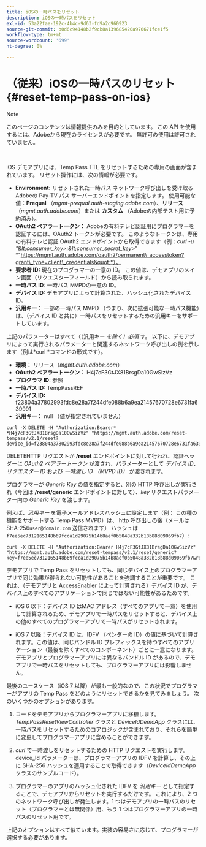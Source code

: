 ```yaml
---
title: iOSの一時パスをリセット
description: iOSの一時パスをリセット
exl-id: 53a22fae-192c-4b4c-9d63-fd9a2d960923
source-git-commit: b0d6c94148b2f9cb8a139685420a970671fce1f5
workflow-type: tm+mt
source-wordcount: '699'
ht-degree: 0%

---
```


# （従来）iOSの一時パスのリセット {#reset-temp-pass-on-ios}

>[!NOTE]
>
>このページのコンテンツは情報提供のみを目的としています。 この API を使用するには、Adobeから現在のライセンスが必要です。 無許可の使用は許可されていません。

</br>

iOS デモアプリには、Temp Pass TTL をリセットするための専用の画面が含まれています。 リセット操作には、次の情報が必要です。

- **Environment:** リセットされた一時パス ネットワーク呼び出しを受け取るAdobeの Pay-TV パス サーバーエンドポイントを指定します。 使用可能な値：**Prequal** （*mgmt-prequal.auth-staging.adobe.com*）、**リリース** （*mgmt.auth.adobe.com*）または **カスタム** （Adobeの内部テスト用に予約済み）。
- **OAuth2 ベアラートークン：** Adobeの有料テレビ認証用にプログラマーを認証するには、OAuth2 トークンが必要です。 このようなトークンは、専用の有料テレビ認証 OAuth2 エンドポイントから取得できます（例：*curl -u &quot;\&lt;consumer\_key\>:\&lt;consumer\_secret\_key\>*&quot; *&quot;https://mgmt.auth.adobe.com/oauth2/permanent\_accesstoken?grant\_type=client\_credentials&quot;*）。
- **要求者 ID:** 現在のプログラマーの一意の ID。 この値は、デモアプリのメイン画面（リクエスターフィールド）から読み取られます。
- **一時パス ID:** 一時パス MVPDの一意の ID。
- **デバイス ID:** デモアプリによって計算された、ハッシュ化されたデバイス ID。
- **汎用キー：** 一部の一時パス MVPD （つまり、次に拡張可能な一時パス機能）は、（デバイス ID と共に）一時パスをリセットするための汎用キーをサポートしています。

上記のパラメーターはすべて（（汎用キー *を除く）必須* す。 以下に、デモアプリによって実行されるパラメーターと関連するネットワーク呼び出しの例を示します（例は*curl *コマンドの形式です）。

- **環境：** リリース（*mgmt.auth.adobe.com*）
- **OAuth2 ベアラートークン：** H4j7cF3GtJX81BrsgDa10GwSizVz
- **プログラマ ID:** 参照
- **一時パス ID:** TempPassREF
- **デバイス ID:** f23804a37802993fdc8e28a7f244dfe088b6a9ea21457670728e6731fa639991
- **汎用キー：** null （値が指定されていません）

```curl
curl -X DELETE -H "Authorization:Bearer* *H4j7cF3GtJX81BrsgDa10GwSizVz" "https://mgmt.auth.adobe.com/reset-tempass/v2.1/reset?device_id=f23804a37802993fdc8e28a7f244dfe088b6a9ea21457670728e6731fa639991&requestor_id=REF&mvpd_id=TempPassREF"
```

DELETEHTTP リクエストが **/reset** エンドポイントに対して行われ、認証ヘッダーに *OAuth2 ベアラートークン* が渡され、パラメーターとして *デバイス ID*、*リクエスター ID* および *一時渡し ID （MVPD ID）* が渡されます。

プログラマーが *Generic Key* の値を指定すると、別の HTTP 呼び出しが実行され（今回は **/reset/generic** エンドポイントに対して）、*key* リクエストパラメーター内の *Generic Key* を渡します。

例えば、*汎用キー* を電子メールアドレスハッシュに設定します（例：
この種の機能をサポートする Temp Pass MVPD）は、
http 呼び出しの後（メールは SHA-256`user@domain.com` 送信されます）
ハッシュは `f7ee5ec7312165148b69fcca1d29075b14b8aef0b5048a332b18b88d09069fb7`）:

```curl
curl -X DELETE -H "Authorization:Bearer H4j7cF3GtJX81BrsgDa10GwSizVz"
"https://mgmt.auth.adobe.com/reset-tempass/v2.1/reset/generic?key=f7ee5ec7312165148b69fcca1d29075b14b8aef0b5048a332b18b88d09069fb7&requestor_id=REF&mvpd_id=TempPassREF"
```

デモアプリで Temp Pass をリセットしても、同じデバイス上のプログラマーアプリで同じ効果が得られない可能性があることを強調することが重要です。 これは、（デモアプリと AccessEnabler によって計算される）デバイス ID が、デバイス上のすべてのアプリケーションで同じではない可能性があるためです。

- iOS 6 以下：デバイス ID はMAC アドレス（すべてのアプリで一意）を使用して計算されるため、デモアプリで一時パスをリセットすると、デバイス上の他のすべてのプログラマーアプリで一時パスがリセットされます。

- iOS 7 以降：デバイス ID は、IDFV （ベンダーの ID）の値に基づいて計算されます。この値は、同じバンドル ID プレフィックスを持つすべてのアプリケーション（最後を除くすべてのコンポーネント）ごとに一意になります。 デモアプリとプログラマーアプリには異なるバンドル ID があるので、デモアプリで一時パスをリセットしても、プログラマーアプリには影響しません。

最後のユースケース（iOS 7 以降）が最も一般的なので、この状況でプログラマーがアプリの Temp Pass をどのようにリセットできるかを見てみましょう。 次のいくつかのオプションがあります。

1. コードをデモアプリからプログラマーアプリに移植します。 *TempPassResetViewController* クラスと *DeviceIdDemoApp* クラスには、一時パスをリセットするためのコアロジックが含まれており、それらを簡単に変更してプログラマーアプリに含めることができます。

1. *curl* で一時渡しをリセットするための HTTP リクエストを実行します。 device\_Id パラメーターは、プログラマーアプリの IDFV を計算し、その上に SHA-256 ハッシュを適用することで取得できます（*DeviceIdDemoApp* クラスのサンプルコード）。

1. プログラマーのアプリのハッシュ化された IDFV を *汎用キー* として指定することで、デモアプリからリセットを実行するだけです。 これにより、2 つのネットワーク呼び出しが発生します。1 つはデモアプリの一時パスのリセット（プログラマーとは無関係）用、もう 1 つはプログラマーアプリの一時パスのリセット用です。

上記のオプションはすべて似ています。実装の容易さに応じて、プログラマーが選択する必要があります。
